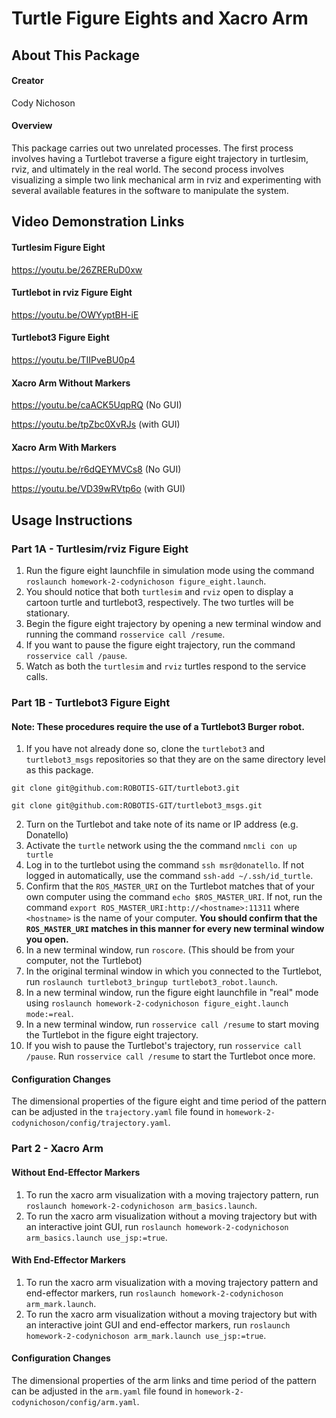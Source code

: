 # Turtle Figure Eights and Xacro Arm
## About This Package
#### Creator
Cody Nichoson

#### Overview 
This package carries out two unrelated processes. The first process involves having a Turtlebot traverse a figure eight trajectory in turtlesim, rviz, and ultimately in the real world. The second process involves visualizing a simple two link mechanical arm in rviz and experimenting with several available features in the software to manipulate the system.

## Video Demonstration Links
#### Turtlesim Figure Eight
https://youtu.be/26ZRERuD0xw
#### Turtlebot in rviz Figure Eight
https://youtu.be/OWYyptBH-iE
#### Turtlebot3 Figure Eight
https://youtu.be/TIIPveBU0p4
#### Xacro Arm Without Markers
https://youtu.be/caACK5UqpRQ (No GUI)

https://youtu.be/tpZbc0XvRJs (with GUI)
#### Xacro Arm With Markers
https://youtu.be/r6dQEYMVCs8 (No GUI)

https://youtu.be/VD39wRVtp6o (with GUI)

## Usage Instructions
### Part 1A - Turtlesim/rviz Figure Eight
1. Run the figure eight launchfile in simulation mode using the command `roslaunch homework-2-codynichoson figure_eight.launch`.
2. You should notice that both `turtlesim` and `rviz` open to display a cartoon turtle and turtlebot3, respectively. The two turtles will be stationary.
3. Begin the figure eight trajectory by opening a new terminal window and running the command `rosservice call /resume`.
4. If you want to pause the figure eight trajectory, run the command `rosservice call /pause`.
5. Watch as both the `turtlesim` and `rviz` turtles respond to the service calls.

### Part 1B - Turtlebot3 Figure Eight
#### Note: These procedures require the use of a Turtlebot3 Burger robot.
1. If you have not already done so, clone the `turtlebot3` and `turtlebot3_msgs` repositories so that they are on the same directory level as this package.
```
git clone git@github.com:ROBOTIS-GIT/turtlebot3.git
```
```
git clone git@github.com:ROBOTIS-GIT/turtlebot3_msgs.git
```
2. Turn on the Turtlebot and take note of its name or IP address (e.g. Donatello)
3. Activate the `turtle` network using the the command `nmcli con up turtle`
4. Log in to the turtlebot using the command `ssh msr@donatello`. If not logged in automatically, use the command `ssh-add ~/.ssh/id_turtle`.
5. Confirm that the `ROS_MASTER_URI` on the Turtlebot matches that of your own computer using the command `echo $ROS_MASTER_URI`. If not, run the command `export ROS_MASTER_URI:http://<hostname>:11311` where `<hostname>` is the name of your computer. **You should confirm that the `ROS_MASTER_URI` matches in this manner for every new terminal window you open.**
6. In a new terminal window, run `roscore`. (This should be from your computer, not the Turtlebot)
7. In the original terminal window in which you connected to the Turtlebot, run `roslaunch turtlebot3_bringup turtlebot3_robot.launch`.
8. In a new terminal window, run the figure eight launchfile in "real" mode using `roslaunch homework-2-codynichoson figure_eight.launch mode:=real`.
9. In a new terminal window, run `rosservice call /resume` to start moving the Turtlebot in the figure eight trajectory.
10. If you wish to pause the Turtlebot's trajectory, run `rosservice call /pause`. Run `rosservice call /resume` to start the Turtlebot once more.

#### Configuration Changes
The dimensional properties of the figure eight and time period of the pattern can be adjusted in the `trajectory.yaml` file found in `homework-2-codynichoson/config/trajectory.yaml`.
  
### Part 2 - Xacro Arm
#### Without End-Effector Markers
1. To run the xacro arm visualization with a moving trajectory pattern, run `roslaunch homework-2-codynichoson arm_basics.launch`.
2. To run the xacro arm visualization without a moving trajectory but with an interactive joint GUI, run `roslaunch homework-2-codynichoson arm_basics.launch use_jsp:=true`.
#### With End-Effector Markers
1. To run the xacro arm visualization with a moving trajectory pattern and end-effector markers, run `roslaunch homework-2-codynichoson arm_mark.launch`.
2. To run the xacro arm visualization without a moving trajectory but with an interactive joint GUI and end-effector markers, run `roslaunch homework-2-codynichoson arm_mark.launch use_jsp:=true`.

#### Configuration Changes
The dimensional properties of the arm links and time period of the pattern can be adjusted in the `arm.yaml` file found in `homework-2-codynichoson/config/arm.yaml`.
